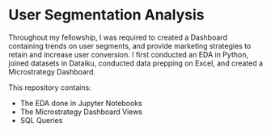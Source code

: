 # User Segmentation Analysis

Throughout my fellowship, I was required to created a Dashboard containing trends on user segments, and provide marketing strategies to retain and increase user conversion. I first conducted an EDA in Python, joined datasets in Dataiku, conducted data prepping on Excel, and created a Microstrategy Dashboard. 

This repository contains:
- The EDA done in Jupyter Notebooks
- The Microstrategy Dashboard Views
- SQL Queries
